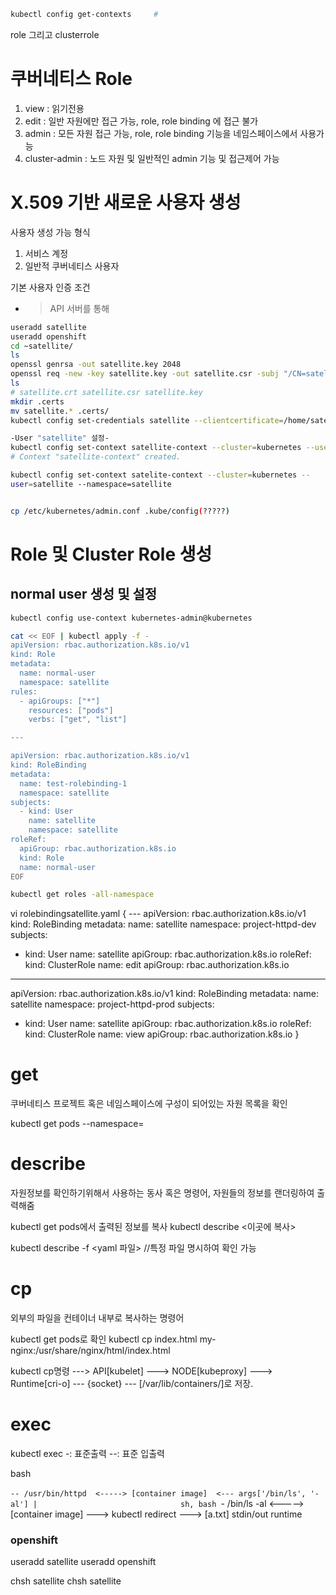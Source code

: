 ```bash
kubectl config get-contexts     #
```

role 그리고 clusterrole

# 쿠버네티스 Role
1. view : 읽기전용
2. edit : 일반 자원에만 접근 가능, role, role binding 에 접근 불가
3. admin : 모든 자원 접근 가능, role, role binding 기능을 네임스페이스에서 사용가능
4. cluster-admin : 노드 자원 및 일반적인 admin 기능 및 접근제어 가능

# X.509 기반 새로운 사용자 생성
사용자 생성 가능 형식  
1. 서비스 계정
2. 일반적 쿠버네티스 사용자

기본 사용자 인증 조건
- >API 서버를 통해 


```bash
useradd satellite
useradd openshift
cd ~satellite/
ls
openssl genrsa -out satellite.key 2048
openssl req -new -key satellite.key -out satellite.csr -subj "/CN=satellite"
ls
# satellite.crt satellite.csr satellite.key
mkdir .certs
mv satellite.* .certs/
kubectl config set-credentials satellite --clientcertificate=/home/satellite/.certs/satellite.crt --clientkey=/home/satellite/.certs/satellite.key

-User "satellite" 설정-
kubectl config set-context satellite-context --cluster=kubernetes --user=satellite
# Context "satellite-context" created.

kubectl config set-context satelite-context --cluster=kubernetes --
user=satellite --namespace=satellite


cp /etc/kubernetes/admin.conf .kube/config(?????)
```

# Role 및 Cluster Role 생성

## normal user 생성 및 설정

```bash
kubectl config use-context kubernetes-admin@kubernetes

cat << EOF | kubectl apply -f -
apiVersion: rbac.authorization.k8s.io/v1 
kind: Role
metadata: 
  name: normal-user 
  namespace: satellite
rules: 
  - apiGroups: ["*"] 
    resources: ["pods"] 
    verbs: ["get", "list"] 

---

apiVersion: rbac.authorization.k8s.io/v1 
kind: RoleBinding 
metadata: 
  name: test-rolebinding-1
  namespace: satellite
subjects: 
  - kind: User
    name: satellite
    namespace: satellite
roleRef: 
  apiGroup: rbac.authorization.k8s.io
  kind: Role 
  name: normal-user
EOF

kubectl get roles -all-namespace
```


vi rolebindingsatellite.yaml
{
    ---
apiVersion: rbac.authorization.k8s.io/v1
kind: RoleBinding
metadata:
 name: satellite
 namespace: project-httpd-dev
subjects:
- kind: User
 name: satellite
 apiGroup: rbac.authorization.k8s.io
roleRef:
 kind: ClusterRole
 name: edit
 apiGroup: rbac.authorization.k8s.io
---
apiVersion: rbac.authorization.k8s.io/v1
kind: RoleBinding
metadata:
 name: satellite
 namespace: project-httpd-prod
subjects:
- kind: User
 name: satellite
 apiGroup: rbac.authorization.k8s.io
roleRef:
 kind: ClusterRole
 name: view
 apiGroup: rbac.authorization.k8s.io
}


# get
쿠버네티스 프로젝트 혹은 네임스페이스에 구성이 되어있는 자원 목록을 확인

kubectl get pods --namespace=

# describe
자원정보를 확인하기위해서 사용하는 동사 혹은 명령어, 자원들의 정보를 랜더링하여 출력해줌

kubectl get pods에서 출력된 정보를 복사
kubectl describe <이곳에 복사>

kubectl describe -f <yaml 파일>         //특정 파일 명시하여 확인 가능

# cp
외부의 파일을 컨테이너 내부로 복사하는 명령어

kubectl get pods로 확인
kubectl cp index.html my-nginx:/usr/share/nginx/html/index.html
<!-- /var/lib/containers에 image 정보 데이터들이 저장됨.
/var/lib/containers/cache => 
/var/lib/containers/storage => 오버레이 및 포트 같은 정보들
/overlay-containers => runtime 정보, crictl ps
/overlay-images => container images 정보, crictl images
 -->

 kubectl cp명령 ---> API[kubelet] ---> NODE[kubeproxy] ---> Runtime[cri-o] --- {socket} --- [/var/lib/containers/]로 저장.


# exec

kubectl exec    -: 표준출력
                --: 표준 입출력

bash
 \
  \
   `-- /usr/bin/httpd  <-----> [container image]  <--- args['/bin/ls', '-al']
   |                                sh, bash
    `- /bin/ls -al     <-----> [container image]  ---> kubectl redirect ---> [a.txt]
                      stdin/out     runtime




### openshift
useradd satellite
useradd openshift

chsh satellite
chsh satellite
